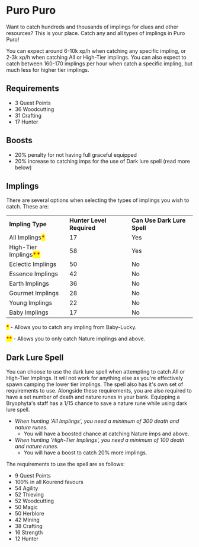 # Puro Puro

Want to catch hundreds and thousands of implings for clues and other resources? This is your place. Catch any and all types of implings in Puro Puro!&#x20;

You can expect around 6-10k xp/h when catching any specific impling, or 2-3k xp/h when catching All or High-Tier implings. You can also expect to catch between 160-170 implings per hour when catch a specific impling, but much less for higher tier implings.

## Requirements

* 3 Quest Points
* 36 Woodcutting
* 31 Crafting
* 17 Hunter

## Boosts

* 20% penalty for not having full graceful equipped
* 20% increase to catching imps for the use of Dark lure spell (read more below)

## Implings

There are several options when selecting the types of implings you wish to catch. These are:

|                                                            |                           |                             |
| ---------------------------------------------------------- | ------------------------- | --------------------------- |
| **Impling Type**                                           | **Hunter Level Required** | **Can Use Dark Lure Spell** |
| All Implings<mark style="color:red;">**\***</mark>         | 17                        | Yes                         |
| High-Tier Implings<mark style="color:red;">**\*\***</mark> | 58                        | Yes                         |
| Eclectic Implings                                          | 50                        | No                          |
| Essence Implings                                           | 42                        | No                          |
| Earth Implings                                             | 36                        | No                          |
| Gourmet Implings                                           | 28                        | No                          |
| Young Implings                                             | 22                        | No                          |
| Baby Implings                                              | 17                        | No                          |

<mark style="color:red;">**\***</mark> - Allows you to catch any impling from Baby-Lucky.

<mark style="color:red;">**\*\***</mark> - Allows you to only catch Nature implings and above.

## Dark Lure Spell

You can choose to use the dark lure spell when attempting to catch All or High-Tier Implings. It will not work for anything else as you're effectively spawn camping the lower tier implings. The spell also has it's own set of requirements to use. Alongside these requirements, you are also required to have a set number of death and nature runes in your bank. Equipping a Bryophyta's staff has a 1/15 chance to save a nature rune while using dark lure spell.

* _When hunting 'All Implings', you need a minimum of 300 death and nature runes._
  * You will have a boosted chance at catching Nature imps and above.
* _When hunting 'High-Tier Implings', you need a minimum of 100 death and nature runes._
  * You will have a boost to catch 20% more implings.

The requirements to use the spell are as follows:

* 9 Quest Points
* 100% in all Kourend favours
* 54 Agility
* 52 Thieving
* 52 Woodcutting
* 50 Magic
* 50 Herblore
* 42 Mining
* 38 Crafting
* 16 Strength
* 12 Hunter
